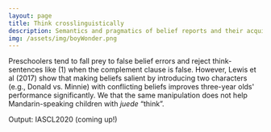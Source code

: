 ```yaml
---
layout: page
title: Think crosslinguistically
description: Semantics and pragmatics of belief reports and their acquisition
img: /assets/img/boyWonder.png
---
```

Preschoolers tend to fall prey to false belief errors and reject think-sentences like (1) when the complement clause is false. However, Lewis et al (2017) show that making beliefs salient by introducing two characters (e.g., Donald vs. Minnie) with conflicting beliefs improves three-year olds' performance significantly. We that the same manipulation does not help Mandarin-speaking children with *juede* “think”.

Output: IASCL2020 (coming up!)